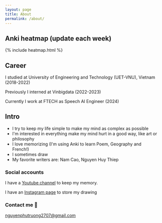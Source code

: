 ```yaml
---
layout: page
title: About
permalink: /about/
---
```


## Anki heatmap (update each week)

{% include heatmap.html %}

## Career
I studied at University of Engineering and Technology (UET-VNU), Vietnam (2018-2022)

Previously I interned at Vinbigdata (2022-2023)

Currently I work at FTECH as Speech AI Engineer (2024)

## Intro

- I try to keep my life simple to make my mind as complex as possible
- I'm interested in everything make my mind hurt in a good way, like art or philosophy
- I love memorizing (I'm using Anki to learn Poem, Geography and French!)
- I sometimes draw
- My favorite writers are: Nam Cao, Nguyen Huy Thiep

### Social accounts

I have a [Youtube channel](https://www.youtube.com/channel/UCEfdtF7584ZuzqLtKziPZgA) to keep my memory.

I have an [Instagram page](https://www.instagram.com/truophung/) to store my drawing

### Contact me 📮

[nguyenphutruong2707@gmail.com](mailto:nguyenphutruong2707@gmail.com)